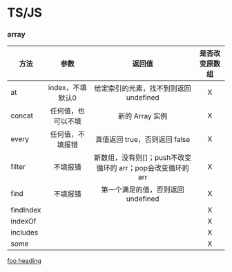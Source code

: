# TS/JS

### array

| 方法          | 参数           | 返回值       | 是否改变原数组   |
| -------- |:-------------:|:-----------:| :----------:|
| at       |  index，不填默认0 | 给定索引的元素，找不到则返回 undefined | X
| concat   |  任何值，也可以不填   | 新的 Array 实例 | X
| every    |    任何值，不填报错 |  真值返回 true，否则返回 false| X
| filter   |  不填报错  | 新数组，没有则[]；push不改变循环的 arr；pop会改变循环的 arr | X
|  find    |  不填报错  | 第一个满足的值，否则返回 undefined  | X
| findIndex| |  | X
| indexOf  | |  | X
| includes | |  | X
| some     | |  | X

[foo heading](./#heading)